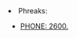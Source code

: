<html>
<body>
<li>Phreaks:</li>
	<ul>
		<li><a href="http://www.2600.com/">PHONE: 2600.</a></li>
	</ul>

</body>
</html>
